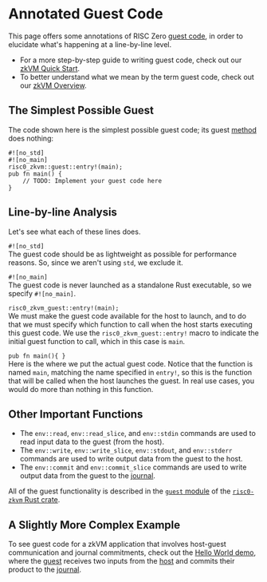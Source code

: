 # Annotated Guest Code
This page offers some annotations of RISC Zero [guest code], in order to elucidate what's happening at a line-by-line level. 
- For a more step-by-step guide to writing guest code, check out our [zkVM Quick Start]. 
- To better understand what we mean by the term guest code, check out our [zkVM Overview]. 
 
## The Simplest Possible Guest
The code shown here is the simplest possible guest code; its guest [method] does nothing:
```
#![no_std]
#![no_main]
risc0_zkvm::guest::entry!(main);
pub fn main() {
    // TODO: Implement your guest code here
}
```

## Line-by-line Analysis
Let's see what each of these lines does.


`#![no_std]` <br/>
The guest code should be as lightweight as possible for performance reasons. So, since we aren't using `std`, we exclude it.
<br/>

`#![no_main]` <br/>
The guest code is never launched as a standalone Rust executable, so we specify `#![no_main]`.
<br/>

`risc0_zkvm_guest::entry!(main);` <br/>
We must make the guest code available for the host to launch, and to do that we must specify which function to call when the host starts executing this guest code. We use the `risc0_zkvm_guest::entry!` macro to indicate the initial guest function to call, which in this case is `main`.
<br/>

`pub fn main(){ }` <br/>
Here is the where we put the actual guest code. 
Notice that the function is named `main`, matching the name specified in `entry!`, so this is the function that will be called when the host launches the guest. 
In real use cases, you would do more than nothing in this function.

## Other Important Functions
- The `env::read`, `env::read_slice`, and `env::stdin` commands are used to read input data to the guest (from the host). 
- The `env::write`, `env::write_slice`, `env::stdout`, and `env::stderr` commands are used to write output data from the guest to the host.
- The `env::commit` and `env::commit_slice` commands are used to write output data from the guest to the [journal].

All of the guest functionality is described in the [`guest` module] of the [`risc0-zkvm` Rust crate].

## A Slightly More Complex Example
To see guest code for a zkVM application that involves host-guest communication and journal commitments, check out the [Hello World demo], where the [guest] receives two inputs from the [host] and commits their product to the [journal].

[guest]: ../key-terminology.md#guest
[guest code]: ../key-terminology.md#guest
[`guest` module]: https://docs.rs/risc0-zkvm/0.16/risc0_zkvm/guest/index.html
[host]: ../key-terminology.md#host
[`risc0-zkvm` Rust crate]: https://docs.rs/risc0-zkvm/0.16/risc0_zkvm/index.html
[journal]: ../key-terminology.md#journal
[method]: ../key-terminology.md#method
[zkVM Quick Start]: ../quickstart.md
[zkVM Overview]: ../zkvm_overview.md
[Hello World demo]: https://github.com/risc0/risc0/tree/main/examples/hello-world
